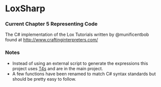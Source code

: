 # LoxSharp
### Current Chapter 5 Representing Code
The C# implementation of the Lox Tutorials written by @munificentbob found at http://www.craftinginterpreters.com/

### Notes
* Instead of using an external script to generate the expressions this project uses [T4s](https://msdn.microsoft.com/en-us/library/bb126445.aspx) and are in the main project.
* A few functions have been renamed to match C# syntax standards but should be pretty easy to follow. 
